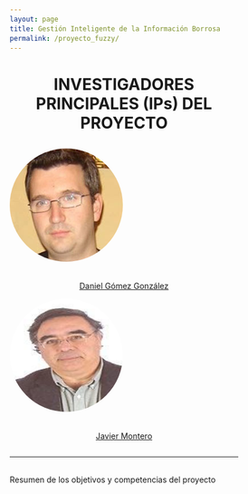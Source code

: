 ```yaml
---
layout: page
title: Gestión Inteligente de la Información Borrosa
permalink: /proyecto_fuzzy/
---
```


<html>
<head>
<style>
* {
  box-sizing: border-box;
}

.column {
  float: left;
  width: 50%;
  padding: 70px;
}

/* Clearfix (clear floats) */
.row::after {
  content: "";
  clear: both;
  display: table;
}
</style>
</head>
<body>


<h1><p style="text-align: center;">INVESTIGADORES PRINCIPALES (IPs) DEL PROYECTO</p></h1>

 <div class="row">
  <div class="column">
    <img src="images/dani.jpeg" height="200" width="200" style="border-radius:50%">
     <p style="text-align: center;"> <br> <a href="https://scholar.google.es/citations?user=QkzaeUsAAAAJ&hl=es" target="_blank" rel="noopener noreferrer">Daniel Gómez González</a></p>
  </div>
  <div class="column">
    <img src="images/javier.jpeg" height="200" width="200" style="border-radius:50%">
     <p style="text-align: center;"><br> <a href="https://scholar.google.es/citations?user=UIFHK4QAAAAJ&hl=es" target="_blank" rel="noopener noreferrer">Javier Montero</a></p>
  </div>
</div>
</body>
</html>

***
<br>
Resumen de los objetivos y competencias del proyecto
